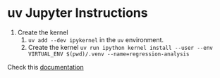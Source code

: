 # uv Jupyter Instructions

1. Create the kernel
   1. `uv add --dev ipykernel` in the `uv` environment.
   2. Create the kernel `uv run ipython kernel install --user --env VIRTUAL_ENV $(pwd)/.venv --name=regression-analysis`

Check this [documentation](https://docs.astral.sh/uv/guides/integration/jupyter/#using-jupyter-within-a-project)
